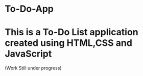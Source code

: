 # To-Do-App
# This is a To-Do List application created using HTML,CSS and JavaScript
(Work Still under progress)

